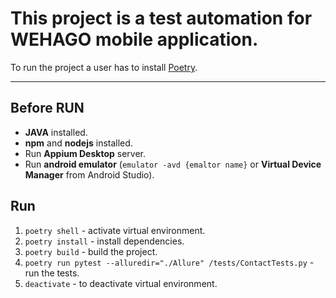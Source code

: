 # This project is a test automation for WEHAGO mobile application.

To run the project a user has to install [Poetry](https://python-poetry.org/).

---

## Before RUN

<ul>
    <li><strong>JAVA</strong> installed.</li>
    <li><strong>npm</strong> and <strong>nodejs</strong> installed.</li>
    <li>Run <strong>Appium Desktop</strong> server.</li>
    <li>Run <strong>android emulator</strong> (<code>emulator -avd {emaltor name}</code> or <strong>Virtual Device Manager</strong> from Android Studio).</li>
</ul>


## Run

<ol>
    <li><code>poetry shell</code> - activate virtual environment.</li>
    <li><code>poetry install</code> - install dependencies.</li>
    <li><code>poetry build</code> - build the project.</li>
    <li><code>poetry run pytest --alluredir="./Allure" /tests/ContactTests.py</code> - run the tests.</li>
    <li><code>deactivate</code> - to deactivate virtual environment.</li>
</ol>